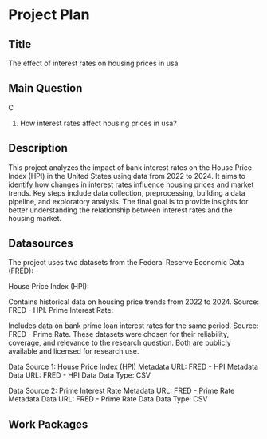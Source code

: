 # Project Plan

## Title
<!-- Give your project a short title. -->
The effect of interest rates on housing prices in usa
## Main Question
C<!-- Think about one main question you want to answer based on the data. -->
1. How interest rates affect housing prices in usa?

## Description

<!-- Describe your data science project in max. 200 words. Consider writing about why and how you attempt it. -->
This project analyzes the impact of bank interest rates on the House Price Index (HPI) in the United States using data from 2022 to 2024. It aims to identify how changes in interest rates influence housing prices and market trends. Key steps include data collection, preprocessing, building a data pipeline, and exploratory analysis. The final goal is to provide insights for better understanding the relationship between interest rates and the housing market.


## Datasources

<!-- Describe each datasources you plan to use in a section. Use the prefic "DatasourceX" where X is the id of the datasource. -->
The project uses two datasets from the Federal Reserve Economic Data (FRED):

House Price Index (HPI):

Contains historical data on housing price trends from 2022 to 2024.
Source: FRED - HPI.
Prime Interest Rate:

Includes data on bank prime loan interest rates for the same period.
Source: FRED - Prime Rate.
These datasets were chosen for their reliability, coverage, and relevance to the research question. Both are publicly available and licensed for research use.




Data Source 1: House Price Index (HPI)
Metadata URL: FRED - HPI Metadata
Data URL: FRED - HPI Data
Data Type: CSV


Data Source 2: Prime Interest Rate
Metadata URL: FRED - Prime Rate Metadata
Data URL: FRED - Prime Rate Data
Data Type: CSV
## Work Packages

<!-- List of work packages ordered sequentially, each pointing to an issue with more details. -->





